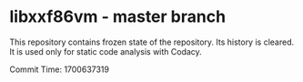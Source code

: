 # libxxf86vm - master branch

This repository contains frozen state of the repository.
Its history is cleared. It is used only for static code
analysis with Codacy.

Commit Time: 1700637319
